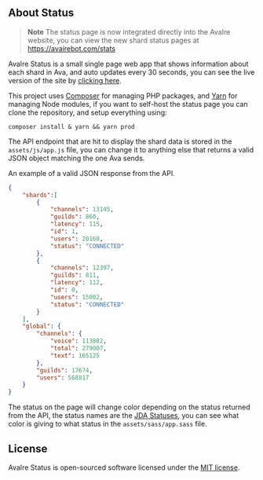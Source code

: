 ## About Status

> **Note** The status page is now integrated directly into the AvaIre website, you can view the new shard status pages at https://avairebot.com/stats

AvaIre Status is a small single page web app that shows information about each shard in Ava, and auto updates every 30 seconds, you can see the live version of the site by [clicking here](https://status.avairebot.com/).

This project uses [Composer](https://getcomposer.org/) for managing PHP packages, and [Yarn](https://yarnpkg.com/) for managing Node modules, if you want to self-host the status page you can clone the repository, and setup everything using:

    composer install & yarn && yarn prod

The API endpoint that are hit to display the shard data is stored in the `assets/js/app.js` file, you can change it to anything else that returns a valid JSON object matching the one Ava sends.

An example of a valid JSON response from the API.

```json
{
    "shards":[
        {
            "channels": 13145,
            "guilds": 860,
            "latency": 115,
            "id": 1,
            "users": 20168,
            "status": "CONNECTED"
        },
        {
            "channels": 12397,
            "guilds": 811,
            "latency": 112,
            "id": 0,
            "users": 15002,
            "status": "CONNECTED"
        }
    ],
    "global": {
        "channels": {
            "voice": 113882,
            "total": 279007,
            "text": 165125
        },
        "guilds": 17674,
        "users": 568817
    }
}
```

The status on the page will change color depending on the status returned from the API, the status names are the [JDA Statuses](https://github.com/DV8FromTheWorld/JDA/blob/3092875bd5fd1eec10f4973a34a13ab6b4170c6e/src/main/java/net/dv8tion/jda/core/JDA.java#L43), you can see what color is giving to what status in the `assets/sass/app.sass` file.

## License

AvaIre Status is open-sourced software licensed under the [MIT license](https://opensource.org/licenses/MIT).
